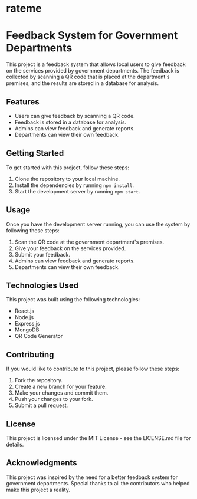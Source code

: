# rateme
# Feedback System for Government Departments

This project is a feedback system that allows local users to give feedback on the services provided by government departments. The feedback is collected by scanning a QR code that is placed at the department's premises, and the results are stored in a database for analysis.

## Features

- Users can give feedback by scanning a QR code.
- Feedback is stored in a database for analysis.
- Admins can view feedback and generate reports.
- Departments can view their own feedback.

## Getting Started

To get started with this project, follow these steps:

1. Clone the repository to your local machine.
2. Install the dependencies by running `npm install`.
3. Start the development server by running `npm start`.

## Usage

Once you have the development server running, you can use the system by following these steps:

1. Scan the QR code at the government department's premises.
2. Give your feedback on the services provided.
3. Submit your feedback.
4. Admins can view feedback and generate reports.
5. Departments can view their own feedback.

## Technologies Used

This project was built using the following technologies:

- React.js
- Node.js
- Express.js
- MongoDB
- QR Code Generator

## Contributing

If you would like to contribute to this project, please follow these steps:

1. Fork the repository.
2. Create a new branch for your feature.
3. Make your changes and commit them.
4. Push your changes to your fork.
5. Submit a pull request.

## License

This project is licensed under the MIT License - see the LICENSE.md file for details.

## Acknowledgments

This project was inspired by the need for a better feedback system for government departments. Special thanks to all the contributors who helped make this project a reality.